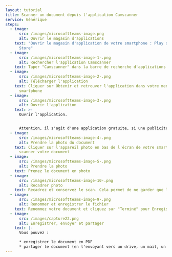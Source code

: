 ```yaml
---
layout: tutorial
title: Scanner un document depuis l'application Camscanner
service: Générique
steps:
  - image:
      src: /images/microsoftteams-image.png
      alt: Ouvrir le magasin d'applications
    text: "Ouvrir le magasin d'application de votre smartphone : Play store ou App
      Store"
  - image:
      src: /images/microsoftteams-image-1-.png
      alt: Rechercher l'application Camscanner
    text: Taper "Camscanner" dans la barre de recherche d'applications
  - image:
      src: /images/microsoftteams-image-2-.png
      alt: Télécharger l'application
    text: Cliquer sur Obtenir et retrouver l'application dans votre menu sur votre
      smartphone
  - image:
      src: /images/microsoftteams-image-3-.png
      alt: Ouvrir l'application
    text: >-
      Ouvrir l'application.


      Attention, il s'agit d'une application gratuite, si une publicité apparaît, vous pouvez cliquer sur la croix en haut à gauche pour la faire disparaître.
  - image:
      src: /images/microsoftteams-image-4-.png
      alt: Prendre la photo du document
    text: Cliquer sur l'appareil photo en bas de l'écran de votre smartphone pour
      scanner votre document
  - image:
      src: /images/microsoftteams-image-5-.png
      alt: Prendre la photo
    text: Prenez le document en photo
  - image:
      src: /images/microsoftteams-image-10-.png
      alt: Recadrer photo
    text: Recadrez et conservez le scan. Cela permet de ne garder que le document.
  - image:
      src: /images/microsoftteams-image-9-.png
      alt: Renommer et enregistrer le fichier
    text: Renommez votre document et cliquez sur "Terminé" pour Enregistrer
  - image:
      src: /images/capture22.png
      alt: Enregistrer, envoyer et partager
    text: |-
      Vous pouvez :

      * enregistrer le document en PDF
      * partager le document (en l'envoyant vers un drive, un mail, un message)
---
```


